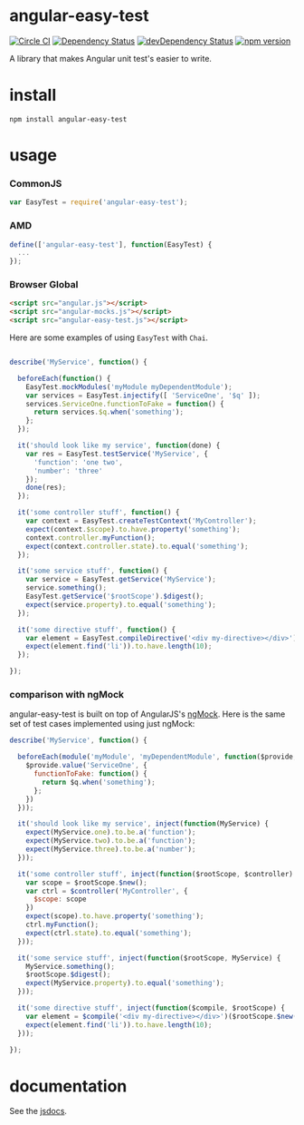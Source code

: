 # angular-easy-test

[![Circle CI](https://circleci.com/gh/EventMobi/angular-easy-test.svg?style=svg)](https://circleci.com/gh/EventMobi/angular-easy-test)
[![Dependency Status](https://david-dm.org/EventMobi/angular-easy-test.svg)](https://david-dm.org/EventMobi/angular-easy-test)
[![devDependency Status](https://david-dm.org/EventMobi/angular-easy-test/dev-status.svg)](https://david-dm.org/EventMobi/angular-easy-test#info=devDependencies)
[![npm version](http://img.shields.io/npm/v/angular-easy-test.svg)](https://www.npmjs.com/package/angular-easy-test)

A library that makes Angular unit test's easier to write.

# install

```shell
npm install angular-easy-test
```

# usage

### CommonJS

```js
var EasyTest = require('angular-easy-test');
```

### AMD

```js
define(['angular-easy-test'], function(EasyTest) {
  ...
});
```

### Browser Global

```html
<script src="angular.js"></script>
<script src="angular-mocks.js"></script>
<script src="angular-easy-test.js"></script>
```

Here are some examples of using `EasyTest` with `Chai`.

```js

describe('MyService', function() {

  beforeEach(function() {
    EasyTest.mockModules('myModule myDependentModule');
    var services = EasyTest.injectify([ 'ServiceOne', '$q' ]);
    services.ServiceOne.functionToFake = function() {
      return services.$q.when('something');
    };
  });

  it('should look like my service', function(done) {
    var res = EasyTest.testService('MyService', {
      'function': 'one two',
      'number': 'three'
    });
    done(res);
  });

  it('some controller stuff', function() {
    var context = EasyTest.createTestContext('MyController');
    expect(context.$scope).to.have.property('something');
    context.controller.myFunction();
    expect(context.controller.state).to.equal('something');
  });

  it('some service stuff', function() {
    var service = EasyTest.getService('MyService');
    service.something();
    EasyTest.getService('$rootScope').$digest();
    expect(service.property).to.equal('something');
  });

  it('some directive stuff', function() {
    var element = EasyTest.compileDirective('<div my-directive></div>');
    expect(element.find('li')).to.have.length(10);
  });

});
```

### comparison with ngMock

angular-easy-test is built on top of AngularJS's [ngMock](https://docs.angularjs.org/api/ngMock). Here is the same set of test cases implemented using just ngMock:

```js
describe('MyService', function() {

  beforeEach(module('myModule', 'myDependentModule', function($provide, $q) {
    $provide.value('ServiceOne', {
      functionToFake: function() {
        return $q.when('something');
      };
    })
  }));

  it('should look like my service', inject(function(MyService) {
    expect(MyService.one).to.be.a('function');
    expect(MyService.two).to.be.a('function');
    expect(MyService.three).to.be.a('number');
  }));

  it('some controller stuff', inject(function($rootScope, $controller) {
    var scope = $rootScope.$new();
    var ctrl = $controller('MyController', {
      $scope: scope
    })
    expect(scope).to.have.property('something');
    ctrl.myFunction();
    expect(ctrl.state).to.equal('something');
  }));

  it('some service stuff', inject(function($rootScope, MyService) {
    MyService.something();
    $rootScope.$digest();
    expect(MyService.property).to.equal('something');
  }));

  it('some directive stuff', inject(function($compile, $rootScope) {
    var element = $compile('<div my-directive></div>')($rootScope.$new());
    expect(element.find('li')).to.have.length(10);
  }));

});
```

# documentation

See the [jsdocs](http://eventmobi.github.io/angular-easy-test).
